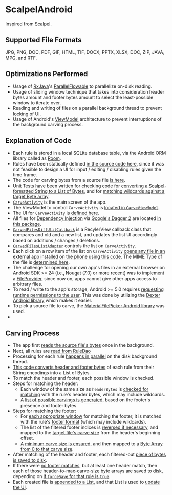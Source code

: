 # ScalpelAndroid

Inspired from [Scalpel](https://github.com/sleuthkit/scalpel/).

## Supported File Formats
JPG, PNG, DOC, PDF, GIF, HTML, TIF, DOCX, PPTX, XLSX, DOC, ZIP, JAVA, MPG, and RTF.

## Optimizations Performed
* Usage of [RxJava](https://github.com/ReactiveX/RxJava)'s
[ParallelFlowable](https://github.com/ReactiveX/RxJava/wiki/Parallel-flows)
to parallelize on-disk reading.
* Usage of sliding window technique that takes into consideration header bytes amount and footer bytes amount to select the least-possible window to iterate over.
* Reading and writing of files on a parallel background thread to prevent locking of UI.
* Usage of Android's [ViewModel](https://developer.android.com/topic/libraries/architecture/viewmodel) architecture to prevent interruptions of the background carving process.

## Explanation of Code
* Each rule is stored in a local SQLite database table, via the Android ORM library called as
[Room](https://developer.android.com/topic/libraries/architecture/room).
* Rules have been statically defined [in the source code here](app/src/main/java/com/daksh/scalpelandroid/storage/room/dao/RuleDao.kt#L32), since it was not feasible to design a UI for input / editing / disabling rules given the time frame.
* The code for carving bytes from a source file [is here](app/src/main/java/com/daksh/scalpelandroid/screens/carve/CarveViewModel.kt#L65).
* Unit Tests have been written for checking code for [converting a Scalpel-formatted String to a List of Bytes](app/src/test/java/com/daksh/scalpelandroid/extensions/StringToScalpelBytesTest.kt#L8), and for [matching wildcards against a target Byte array](app/src/test/java/com/daksh/scalpelandroid/extensions/MatchWildCardTest.kt#L8).
* [`CarveActivity`](app/src/main/java/com/daksh/scalpelandroid/screens/carve/CarveActivity.kt) is the main screen of the app.
* The ViewModel to control `CarveActivity` is [located in `CarveViewModel`](app/src/main/java/com/daksh/scalpelandroid/screens/carve/CarveViewModel.kt).
* The UI for `CarveActivity` is [defined here](app/src/main/res/layout/carve_activity.xml).
* All files for [Dependency Injection](https://en.wikipedia.org/wiki/Dependency_injection) via [Google's Dagger 2](https://github.com/google/dagger) are located [in this package](app/src/main/java/com/daksh/scalpelandroid/inject).
* [`CarvedFilesDiffUtilCallback`](app/src/main/java/com/daksh/scalpelandroid/screens/carve/CarvedFilesDiffUtilCallback.kt) is a RecylerView callback class that compares and old and a new list, and updates the list UI accordingly based on additions / changes / deletions.
* [`CarvedFilesListAdapter`](app/src/main/java/com/daksh/scalpelandroid/screens/carve/CarvedFilesListAdapter.kt) controls the list on `CarveActivity`.
* Each click on a row item of the list on `CarveActivity` [opens any file in an external app installed on the phone using this code](app/src/main/java/com/daksh/scalpelandroid/storage/FileOpener.kt#L13). The MIME Type of the file is [determined here](app/src/main/java/com/daksh/scalpelandroid/storage/FileOpener.kt#L26).
* The challenge for opening our own app's files in an external browser on Android SDK >= 24 (i.e., Nougat (7.0) or more recent) was to implement a [FileProvider](https://developer.android.com/reference/android/support/v4/content/FileProvider), since now on, apps cannot give other apps access to arbitrary files.
* To read / write to the app's storage, Android >= 5.0 requires [requesting runtime permissions to the user](https://developer.android.com/training/permissions/requesting). This was done by utilizing the [Dexter Android library](https://github.com/Karumi/Dexter) which makes it easier.
* To pick a source file to carve, the [MaterialFilePicker Android library](https://github.com/nbsp-team/MaterialFilePicker) was used.
* 

## Carving Process
  * The app first [reads the source file's bytes](app/src/main/java/com/daksh/scalpelandroid/screens/carve/CarveViewModel.kt#L245) once in the background.
  * Next, all rules are [read from RuleDao](app/src/main/java/com/daksh/scalpelandroid/screens/carve/CarveViewModel.kt#L84)
  * Processing for each rule [happens in parallel](app/src/main/java/com/daksh/scalpelandroid/screens/carve/CarveViewModel.kt#L89) on the disk background thread.
  * [This code converts header and footer bytes](app/src/main/java/com/daksh/scalpelandroid/extensions/StringExtensions.kt#L3) of each rule from their String encodings into a List of Bytes.
  * To match the header and footer, each possible window is checked.
  * Steps for matching the header:
    * Each window of the same size as `headerBytes` is [checked for matching](app/src/main/java/com/daksh/scalpelandroid/screens/carve/CarveViewModel.kt#L106) with the rule's header bytes, which may include wildcards.
    * A [list of possible carvings is generated](app/src/main/java/com/daksh/scalpelandroid/screens/carve/CarveViewModel.kt#L115), based on the footer's presence and footer bytes.
  * Steps for matching the footer:
    * For [each appropriate window](app/src/main/java/com/daksh/scalpelandroid/screens/carve/CarveViewModel.kt#L142) for matching the footer, it is matched with the rule's [footer format](app/src/main/java/com/daksh/scalpelandroid/screens/carve/CarveViewModel.kt#L145) (which may include wildcards).
    * The list of the filtered footer indices is [reversed if necessary](app/src/main/java/com/daksh/scalpelandroid/screens/carve/CarveViewModel.kt#L151), and mapped to the [target file's carve size](app/src/main/java/com/daksh/scalpelandroid/screens/carve/CarveViewModel.kt#L157) from the header's beginning offset.
    * A [minimum carve size is ensured](app/src/main/java/com/daksh/scalpelandroid/screens/carve/CarveViewModel.kt#L168), and then mapped to a [Byte Array from 0 to that carve size](app/src/main/java/com/daksh/scalpelandroid/screens/carve/CarveViewModel.kt#L173).
  * After matching of the header and footer, each filtered-out [piece of bytes is saved to disk](app/src/main/java/com/daksh/scalpelandroid/screens/carve/CarveViewModel.kt#L178).
  * If there were [no footer matches](app/src/main/java/com/daksh/scalpelandroid/screens/carve/CarveViewModel.kt#L185), but at least one header match, then each of those header-to-max-carve-size byte arrays are saved to disk, depending on [if `forceSave` for that rule is `true`](app/src/main/java/com/daksh/scalpelandroid/screens/carve/CarveViewModel.kt#L186).
  * Each created file is [appended to a List](app/src/main/java/com/daksh/scalpelandroid/screens/carve/CarveViewModel.kt#L211), and that List is used to [update the UI](app/src/main/java/com/daksh/scalpelandroid/screens/carve/CarveViewModel.kt#L212).
